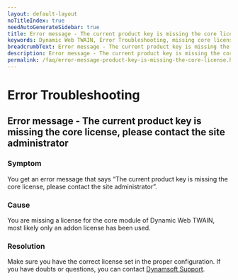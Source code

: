```yaml
---
layout: default-layout
noTitleIndex: true
needAutoGenerateSidebar: true
title: Error message - The current product key is missing the core license, please contact the site administrator
keywords: Dynamic Web TWAIN, Error Troubleshooting, missing core license
breadcrumbText: Error message - The current product key is missing the core license, please contact the site administrator
description: Error message - The current product key is missing the core license, please contact the site administrator
permalink: /faq/error-message-product-key-is-missing-the-core-license.html
---
```


# Error Troubleshooting

## Error message - The current product key is missing the core license, please contact the site administrator

### Symptom

You get an error message that says “The current product key is missing the core license, please contact the site administrator”.

### Cause

You are missing a license for the core module of Dynamic Web TWAIN, most likely only an addon license has been used.

### Resolution

Make sure you have the correct license set in the proper configuration. If you have doubts or questions, you can contact <a href="mailto:support@dynamsoft.com" target="_blank">Dynamsoft Support</a>.
